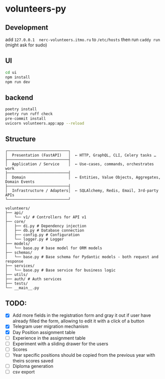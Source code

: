 # volunteers-py

## Development

add `127.0.0.1	nerc-volunteers.itmo.ru` to `/etc/hosts`
then run `caddy run` (might ask for sudo)

## UI

```bash
cd ui
npm install
npm run dev
```

## backend

```bash
poetry install
poetry run ruff check
pre-commit install
uvicorn volunteers.app:app --reload
```

## Structure
```
┌───────────────────────────┐
│  Presentation (FastAPI)   │  ← HTTP, GraphQL, CLI, Celery tasks …
├───────────────────────────┤
│  Application / Service    │  ← Use-cases, commands, orchestrates work
├───────────────────────────┤
│  Domain                   │  ← Entities, Value Objects, Aggregates, Domain Events
├───────────────────────────┤
│  Infrastructure / Adapters│  ← SQLAlchemy, Redis, Email, 3rd-party APIs
└───────────────────────────┘
```

```
volunteers/
├── api/
│   └── v1/ # Controllers for API v1
├── core/
│   ├── di.py # Dependency injection
│   ├── db.py # Database connection
│   ├── config.py # Configuration
│   └── logger.py # Logger
├── models/
│   └── base.py # base model for ORM models
├── schemas/
│   └── base.py # Base schema for Pydantic models - both request and response
├── services/
│   └── base.py # Base service for business logic
├── utils/
├── auth/ # Auth services
├── tests/
└── __main__.py

```


## TODO:

- [X] Add more fields in the registration form and gray it out if user have already filled the form, allowing to edit it with a click of a button
- [X] Telegram user migration mechanism
- [X] Day Position assignment table
- [ ] Experience in the assignment table
- [ ] Experiment with a sliding drawer for the users
- [ ] Scores
- [ ] Year specific positions should be copied from the previous year with theirs scores saved
- [ ] Diploma generation
- [ ] csv export
